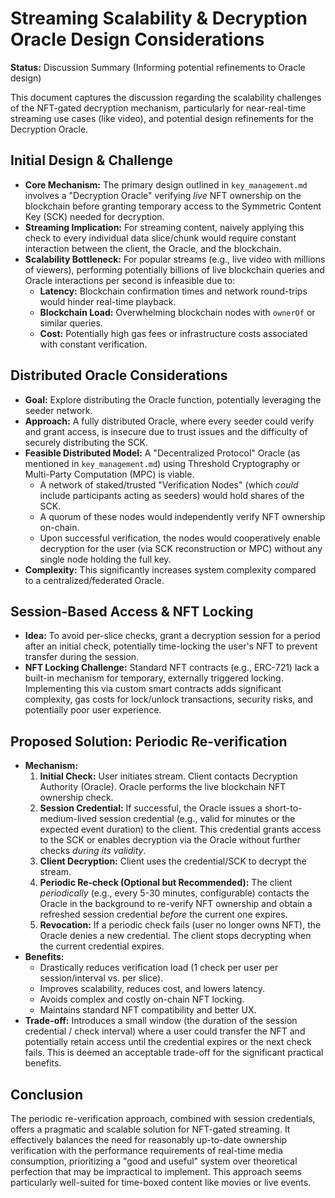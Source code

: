 # Streaming Scalability & Decryption Oracle Design Considerations

**Status:** Discussion Summary (Informing potential refinements to Oracle design)

This document captures the discussion regarding the scalability challenges of the NFT-gated decryption mechanism, particularly for near-real-time streaming use cases (like video), and potential design refinements for the Decryption Oracle.

## Initial Design & Challenge

*   **Core Mechanism:** The primary design outlined in `key_management.md` involves a "Decryption Oracle" verifying *live* NFT ownership on the blockchain before granting temporary access to the Symmetric Content Key (SCK) needed for decryption.
*   **Streaming Implication:** For streaming content, naively applying this check to every individual data slice/chunk would require constant interaction between the client, the Oracle, and the blockchain.
*   **Scalability Bottleneck:** For popular streams (e.g., live video with millions of viewers), performing potentially billions of live blockchain queries and Oracle interactions per second is infeasible due to:
    *   **Latency:** Blockchain confirmation times and network round-trips would hinder real-time playback.
    *   **Blockchain Load:** Overwhelming blockchain nodes with `ownerOf` or similar queries.
    *   **Cost:** Potentially high gas fees or infrastructure costs associated with constant verification.

## Distributed Oracle Considerations

*   **Goal:** Explore distributing the Oracle function, potentially leveraging the seeder network.
*   **Approach:** A fully distributed Oracle, where every seeder could verify and grant access, is insecure due to trust issues and the difficulty of securely distributing the SCK.
*   **Feasible Distributed Model:** A "Decentralized Protocol" Oracle (as mentioned in `key_management.md`) using Threshold Cryptography or Multi-Party Computation (MPC) is viable.
    *   A network of staked/trusted "Verification Nodes" (which *could* include participants acting as seeders) would hold shares of the SCK.
    *   A quorum of these nodes would independently verify NFT ownership on-chain.
    *   Upon successful verification, the nodes would cooperatively enable decryption for the user (via SCK reconstruction or MPC) without any single node holding the full key.
*   **Complexity:** This significantly increases system complexity compared to a centralized/federated Oracle.

## Session-Based Access & NFT Locking

*   **Idea:** To avoid per-slice checks, grant a decryption session for a period after an initial check, potentially time-locking the user's NFT to prevent transfer during the session.
*   **NFT Locking Challenge:** Standard NFT contracts (e.g., ERC-721) lack a built-in mechanism for temporary, externally triggered locking. Implementing this via custom smart contracts adds significant complexity, gas costs for lock/unlock transactions, security risks, and potentially poor user experience.

## Proposed Solution: Periodic Re-verification

*   **Mechanism:**
    1.  **Initial Check:** User initiates stream. Client contacts Decryption Authority (Oracle). Oracle performs the live blockchain NFT ownership check.
    2.  **Session Credential:** If successful, the Oracle issues a short-to-medium-lived session credential (e.g., valid for minutes or the expected event duration) to the client. This credential grants access to the SCK or enables decryption via the Oracle without further checks *during its validity*.
    3.  **Client Decryption:** Client uses the credential/SCK to decrypt the stream.
    4.  **Periodic Re-check (Optional but Recommended):** The client *periodically* (e.g., every 5-30 minutes, configurable) contacts the Oracle in the background to re-verify NFT ownership and obtain a refreshed session credential *before* the current one expires.
    5.  **Revocation:** If a periodic check fails (user no longer owns NFT), the Oracle denies a new credential. The client stops decrypting when the current credential expires.
*   **Benefits:**
    *   Drastically reduces verification load (1 check per user per session/interval vs. per slice).
    *   Improves scalability, reduces cost, and lowers latency.
    *   Avoids complex and costly on-chain NFT locking.
    *   Maintains standard NFT compatibility and better UX.
*   **Trade-off:** Introduces a small window (the duration of the session credential / check interval) where a user could transfer the NFT and potentially retain access until the credential expires or the next check fails. This is deemed an acceptable trade-off for the significant practical benefits.

## Conclusion

The periodic re-verification approach, combined with session credentials, offers a pragmatic and scalable solution for NFT-gated streaming. It effectively balances the need for reasonably up-to-date ownership verification with the performance requirements of real-time media consumption, prioritizing a "good and useful" system over theoretical perfection that may be impractical to implement. This approach seems particularly well-suited for time-boxed content like movies or live events. 